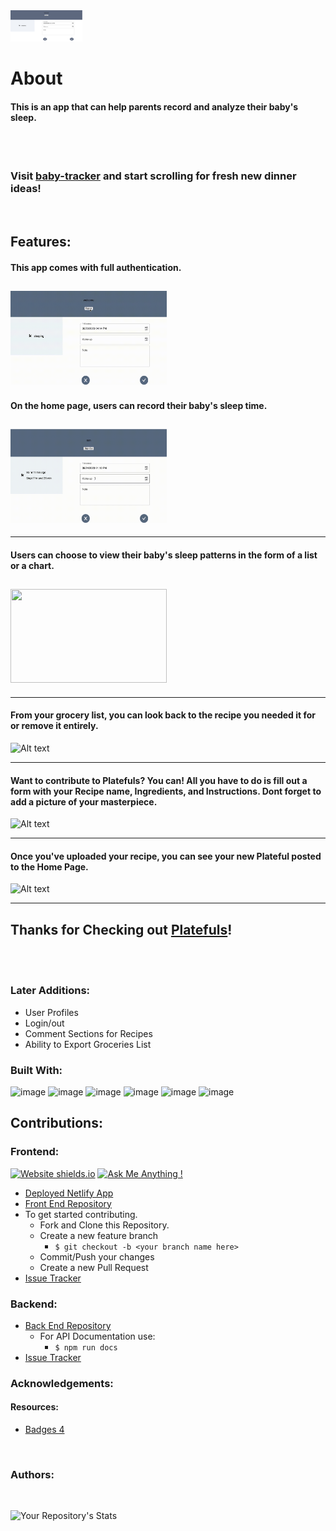 <!-- ![Alt text](/images/logo.png) -->
<img src='images/logo.png' width='115' height='50'>

# About

#### This is an app that can help parents record and analyze their baby's sleep.

<br>

<br/>

### Visit [baby-tracker](https://babysleep.vercel.app/) and start scrolling for fresh new dinner ideas!

<br/>

## Features:

#### This app comes with full authentication.

## <img src='images/authentication.gif' width='250' height='150'>

#### On the home page, users can record their baby's sleep time.

## <img src='images/record.gif' width='250' height='150'>

---

#### Users can choose to view their baby's sleep patterns in the form of a list or a chart.

## <img src='images/list_chart.gif' width='250' height='150'>

---

#### From your grocery list, you can look back to the recipe you needed it for or remove it entirely.

![Alt text](/Images/SCR4_4.gif)

---

#### Want to contribute to Platefuls? You can! All you have to do is fill out a form with your Recipe name, Ingredients, and Instructions. Dont forget to add a picture of your masterpiece.

![Alt text](/Images/SCR5_2.gif)

---

#### Once you've uploaded your recipe, you can see your new Plateful posted to the Home Page.

![Alt text](/Images/SCR6_1.gif)

---

## Thanks for Checking out [Platefuls](https://recipes-ga.netlify.app/)!

<br/>
<br/>

### Later Additions:

- User Profiles
- Login/out
- Comment Sections for Recipes
- Ability to Export Groceries List

### Built With:

![image](https://img.shields.io/badge/HTML5-E34F26?style=for-the-badge&logo=html5&logoColor=white)
![image](https://img.shields.io/badge/CSS3-1572B6?style=for-the-badge&logo=css3&logoColor=white)
![image](https://img.shields.io/badge/JavaScript-323330?style=for-the-badge&logo=javascript&logoColor=F7DF1E)
![image](https://img.shields.io/badge/React-20232A?style=for-the-badge&logo=react&logoColor=61DAFB)
![image](https://img.shields.io/badge/React_Router-CA4245?style=for-the-badge&logo=react-router&logoColor=white)
![image](https://img.shields.io/badge/Netlify-00C7B7?style=for-the-badge&logo=netlify&logoColor=white)

## Contributions:

### Frontend:

[![Website shields.io](https://img.shields.io/website-up-down-green-red/http/shields.io.svg)](https://recipes-ga.netlify.app/)
[![Ask Me Anything !](https://img.shields.io/badge/Ask%20me-anything-1abc9c.svg)](https://github.com/evRook/Recipes-Instagram-Mock-FE/issues)

- [Deployed Netlify App](https://recipes-ga.netlify.app/)
- [Front End Repository](https://github.com/evRook/Recipes-Instagram-Mock-FE)
- To get started contributing.
  - Fork and Clone this Repository.
  - Create a new feature branch
    - `$ git checkout -b <your branch name here>`
  - Commit/Push your changes
  - Create a new Pull Request
- [Issue Tracker](https://github.com/evRook/Recipes-Instagram-Mock-FE/issues)

### Backend:

- [Back End Repository](https://github.com/locb65/Recipes-Instagram-Mock)
  - For API Documentation use:
    - `$ npm run docs`
- [Issue Tracker](https://github.com/locb65/Recipes-Instagram-Mock/issues)

### Acknowledgements:

#### Resources:

- [Badges 4](https://github.com/alexandresanlim/Badges4-README.md-Profile)

<br/>

### Authors:

<br/>

![Your Repository's Stats](https://contrib.rocks/image?repo=evRook/Recipes-Instagram-Mock-FE)
